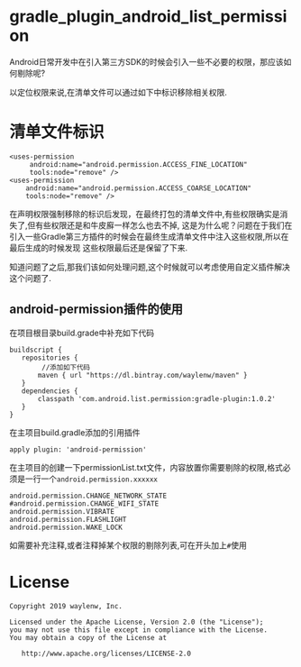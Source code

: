 # gradle_plugin_android_list_permission

Android日常开发中在引入第三方SDK的时候会引入一些不必要的权限，那应该如何剔除呢?

以定位权限来说,在清单文件可以通过如下中标识移除相关权限.

# 清单文件标识
```
<uses-permission
     android:name="android.permission.ACCESS_FINE_LOCATION"
     tools:node="remove" />
<uses-permission
    android:name="android.permission.ACCESS_COARSE_LOCATION"
    tools:node="remove" />
 ```   
    
  
  在声明权限强制移除的标识后发现，在最终打包的清单文件中,有些权限确实是消失了,但有些权限还是和牛皮廯一样怎么也去不掉,
  这是为什么呢？问题在于我们在引入一些Gradle第三方插件的时候会在最终生成清单文件中注入这些权限,所以在最后生成的时候发现
  这些权限最后还是保留了下来.
  
  知道问题了之后,那我们该如何处理问题,这个时候就可以考虑使用自定义插件解决这个问题了.
  
 ## android-permission插件的使用
 在项目根目录build.grade中补充如下代码
 ```
 buildscript {
    repositories {
         //添加如下代码
        maven { url "https://dl.bintray.com/waylenw/maven" }
    }
    dependencies {
        classpath 'com.android.list.permission:gradle-plugin:1.0.2'
    }
}
 ```

在主项目build.gradle添加的引用插件
```
apply plugin: 'android-permission'
```
在主项目的创建一下permissionList.txt文件，内容放置你需要剔除的权限,格式必须是一行一个`android.permission.xxxxxx`
```
android.permission.CHANGE_NETWORK_STATE
#android.permission.CHANGE_WIFI_STATE
android.permission.VIBRATE
android.permission.FLASHLIGHT
android.permission.WAKE_LOCK
```
如需要补充注释,或者注释掉某个权限的剔除列表,可在开头加上`#`使用
# License
```
Copyright 2019 waylenw, Inc.

Licensed under the Apache License, Version 2.0 (the "License");
you may not use this file except in compliance with the License.
You may obtain a copy of the License at

   http://www.apache.org/licenses/LICENSE-2.0

```

    
   
